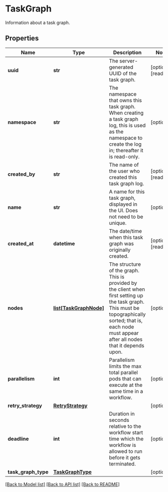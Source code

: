 # TaskGraph

Information about a task graph.
## Properties
Name | Type | Description | Notes
------------ | ------------- | ------------- | -------------
**uuid** | **str** | The server-generated UUID of the task graph. | [optional] [readonly] 
**namespace** | **str** | The namespace that owns this task graph. When creating a task graph log, this is used as the namespace to create the log in; thereafter it is read-only.  | [optional] 
**created_by** | **str** | The name of the user who created this task graph log. | [optional] [readonly] 
**name** | **str** | A name for this task graph, displayed in the UI. Does not need to be unique.  | [optional] 
**created_at** | **datetime** | The date/time when this task graph was originally created.  | [optional] [readonly] 
**nodes** | [**list[TaskGraphNode]**](TaskGraphNode.md) | The structure of the graph. This is provided by the client when first setting up the task graph. This must be topographically sorted; that is, each node must appear after all nodes that it depends upon.  | [optional] 
**parallelism** | **int** | Parallelism limits the max total parallel pods that can execute at the same time in a workflow.  | [optional] 
**retry_strategy** | [**RetryStrategy**](RetryStrategy.md) |  | [optional] 
**deadline** | **int** | Duration in seconds relative to the workflow start time which the workflow is allowed to run before it gets terminated.  | [optional] 
**task_graph_type** | [**TaskGraphType**](TaskGraphType.md) |  | [optional] 

[[Back to Model list]](../README.md#documentation-for-models) [[Back to API list]](../README.md#documentation-for-api-endpoints) [[Back to README]](../README.md)



